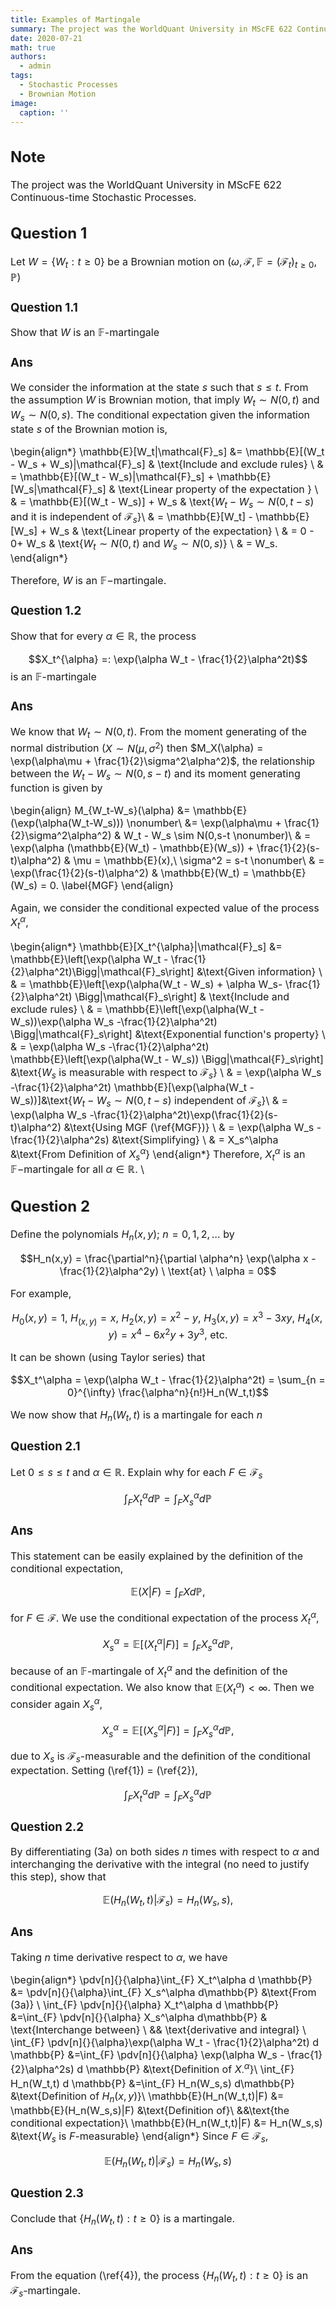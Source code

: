 ```yaml
---
title: Examples of Martingale
summary: The project was the WorldQuant University in MScFE 622 Continuous-time Stochastic Processes.
date: 2020-07-21
math: true
authors:
  - admin
tags:
  - Stochastic Processes
  - Brownian Motion
image:
  caption: ''
---
```


<div style="font-size: 16px;">

## Note

The project was the WorldQuant University in MScFE 622 Continuous-time Stochastic Processes.

## Question 1

Let $W = \{W_t : t \geq 0\}$ be a Brownian motion on $(\omega, \mathcal{F}, \mathbb{F} = (\mathcal{F}_t)_{t \geq 0},  \mathbb{P})$

### Question 1.1

Show that $W$ is an $\mathbb{F}$-martingale 

### Ans

We consider the information at the state $s$ such that $s \leq t$. From the assumption $W$ is Brownian motion, that imply $W_t \sim N(0,t)$ and $W_s \sim N(0,s)$. The conditional expectation given the information state $s$ of the Brownian motion is,

\begin{align*}
\mathbb{E}[W_t|\mathcal{F}_s] &= \mathbb{E}[(W_t - W_s + W_s)|\mathcal{F}_s] & \text{Include and exclude rules} \\
&   = \mathbb{E}[(W_t - W_s)|\mathcal{F}_s]  + \mathbb{E}[W_s|\mathcal{F}_s] & \text{Linear property of the expectation } \\
& = \mathbb{E}[(W_t - W_s)] +  W_s & \text{$W_t - W_s \sim N(0,t-s)$ and it is independent of $\mathcal{F}_s$}\\
&   = \mathbb{E}[W_t] - \mathbb{E}[W_s] + W_s & \text{Linear property of the expectation} \\
& = 0 - 0+ W_s & \text{$W_t \sim N(0,t)$ and $W_s \sim N(0,s)$} \\
& = W_s.
\end{align*} 

Therefore, $W$ is an $\mathbb{F}-$martingale. 

### Question 1.2
Show that for every $\alpha \in \mathbb{R}$, the process

$$X_t^{\alpha} =: \exp(\alpha W_t - \frac{1}{2}\alpha^2t)$$
is an $\mathbb{F}$-martingale

### Ans

We know that $W_t \sim N(0,t)$. From the moment generating of the normal distribution ($X \sim N(\mu,\sigma^2)$ then $M_X(\alpha) = \exp(\alpha\mu +  \frac{1}{2}\sigma^2\alpha^2)$,  the relationship between the $W_t-W_s \sim N(0,s-t)$ and its moment generating function is given by

\begin{align}
M_{W_t-W_s}(\alpha) &= \mathbb{E}(\exp(\alpha(W_t-W_s))) \nonumber\\
 &=  \exp(\alpha\mu +  \frac{1}{2}\sigma^2\alpha^2) & W_t - W_s \sim N(0,s-t \nonumber)\\
& = \exp(\alpha (\mathbb{E}(W_t) - \mathbb{E}(W_s)) +  \frac{1}{2}(s-t)\alpha^2) & \mu = \mathbb{E}(x),\ \sigma^2 = s-t  \nonumber\\
& =  \exp(\frac{1}{2}(s-t)\alpha^2) & \mathbb{E}(W_t) = \mathbb{E}(W_s) = 0. \label{MGF} 
\end{align}

Again,  we consider the conditional expected value of the process $X_t^\alpha$,

\begin{align*}
\mathbb{E}[X_t^{\alpha}|\mathcal{F}_s]  &= \mathbb{E}\left[\exp(\alpha W_t - \frac{1}{2}\alpha^2t)\Bigg|\mathcal{F}_s\right] &\text{Given information} \\
& = \mathbb{E}\left[\exp(\alpha(W_t - W_s) + \alpha W_s- \frac{1}{2}\alpha^2t) \Bigg|\mathcal{F}_s\right] &  \text{Include and exclude rules} \\
& =  \mathbb{E}\left[\exp(\alpha(W_t - W_s))\exp(\alpha W_s -\frac{1}{2}\alpha^2t) \Bigg|\mathcal{F}_s\right] &\text{Exponential function's property} \\
& =  \exp(\alpha W_s -\frac{1}{2}\alpha^2t)  \mathbb{E}\left[\exp(\alpha(W_t - W_s)) \Bigg|\mathcal{F}_s\right] &\text{$W_s$ is measurable with respect to $\mathcal{F}_s$} \\
& =  \exp(\alpha W_s -\frac{1}{2}\alpha^2t) \mathbb{E}[\exp(\alpha(W_t - W_s))]&\text{$W_t - W_s \sim N(0,t-s)$ independent of $\mathcal{F}_s$}\\
& =   \exp(\alpha W_s -\frac{1}{2}\alpha^2t)\exp(\frac{1}{2}(s-t)\alpha^2)  &\text{Using MGF (\ref{MGF})} \\
& =    \exp(\alpha W_s - \frac{1}{2}\alpha^2s)  &\text{Simplifying} \\
& =   X_s^\alpha &\text{From Definition of $X_s^\alpha$} 
\end{align*}
Therefore, $X_t^\alpha$ is an $\mathbb{F}-$martingale for all $\alpha \in \mathbb{R}$. \\


## Question 2

Define the polynomials $H_n(x,y); \ n = 0,1,2,\dots$ by

$$H_n(x,y) = \frac{\partial^n}{\partial \alpha^n} \exp(\alpha x - \frac{1}{2}\alpha^2y) \ \text{at} \ \alpha = 0$$

For example,

$$H_0(x,y) = 1, \ H_(x,y) =x, \ H_2(x,y) = x^2-y, \ H_3(x,y) = x^3-3xy,\ H_4(x,y) = x^4-6x^2y+3y^3, \ \text{etc.}$$

It can be shown (using Taylor series) that

$$X_t^\alpha = \exp(\alpha W_t - \frac{1}{2}\alpha^2t) = \sum_{n = 0}^{\infty} \frac{\alpha^n}{n!}H_n(W_t,t)$$

We now show that $H_n(W_t,t)$ is a martingale for each $n$

### Question 2.1

Let $0 \leq s \leq t$ and $\alpha \in \mathbb{R}$. Explain why for each $F \in \mathcal{F}_s$


$$\int_{F} X_t^\alpha d \mathbb{P} = \int_{F} X_s^\alpha d\mathbb{P}$$

### Ans

This statement can be easily explained by the definition of the conditional expectation,

$$\mathbb{E}(X|F) = \int_F X d\mathbb{P},$$

for $F \in \mathcal{F}$. We use the conditional expectation of the process $X_t^\alpha$, 

$$
X_s^\alpha = \mathbb{E}[(X_t^\alpha|F)]=  \int_{F} X_s^\alpha d\mathbb{P}, \label{1}
$$

because of  an $\mathbb{F}$-martingale of $X_t^\alpha$ and the definition of the conditional expectation. We also know that $\mathbb{E}(X_t^\alpha) < \infty$. Then we consider again $X_s^\alpha$,

$$
X_s^\alpha = \mathbb{E}[(X_s^\alpha|F)]=  \int_{F} X_s^\alpha d\mathbb{P}, \label{2}
$$

due to $X_s$ is $\mathcal{F}_s$-measurable and the definition of the conditional expectation. Setting (\ref{1}) = (\ref{2}), 

$$\int_{F} X_t^\alpha d \mathbb{P} = \int_{F} X_s^\alpha d\mathbb{P}$$

### Question 2.2

By differentiating (3a) on both sides $n$ times with respect to $\alpha$ and interchanging the derivative with the integral (no need to justify this step), show that 

$$\mathbb{E}(H_n(W_t,t)|\mathcal{F}_s) = H_n(W_s,s),$$

### Ans

Taking $n$ time derivative respect to $\alpha$, we have

\begin{align*}
\pdv[n]{}{\alpha}\int_{F} X_t^\alpha d \mathbb{P} &= \pdv[n]{}{\alpha}\int_{F} X_s^\alpha d\mathbb{P} &\text{From (3a)}  \\
\int_{F} \pdv[n]{}{\alpha} X_t^\alpha d \mathbb{P} &=\int_{F}  \pdv[n]{}{\alpha} X_s^\alpha d\mathbb{P} & \text{Interchange between} \\
&& \text{derivative and integral} \\
\int_{F} \pdv[n]{}{\alpha}\exp(\alpha W_t - \frac{1}{2}\alpha^2t) d \mathbb{P} &=\int_{F}  \pdv[n]{}{\alpha} \exp(\alpha W_s - \frac{1}{2}\alpha^2s) d \mathbb{P} &\text{Definition of $X_{\cdot}^\alpha$}\\
\int_{F} H_n(W_t,t)  d \mathbb{P} &=\int_{F} H_n(W_s,s)  d\mathbb{P} &\text{Definition of $H_n(x,y)$}\\
\mathbb{E}(H_n(W_t,t)|F)  &= \mathbb{E}(H_n(W_s,s)|F) &\text{Definition of}\\
&&\text{the conditional expectation}\\
\mathbb{E}(H_n(W_t,t)|F)  &=  H_n(W_s,s) &\text{$W_s$ is $F$-measurable}
\end{align*} 
Since $F \in \mathcal{F}_s$, 

$$
\mathbb{E}(H_n(W_t,t)|\mathcal{F}_s)  =  H_n(W_s,s) \label{4}
$$


### Question 2.3

Conclude that $\{ H_n(W_t,t) : t \geq 0 \}$ is a martingale.


### Ans

From the equation (\ref{4}), the process $\{ H_n(W_t,t) : t \geq 0 \}$ is an $\mathcal{F}_s$-martingale.

</div>
